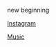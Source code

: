new beginning

[Instagram](https://www.instagram.com/meromyosin/)

[Music](https://music.youtube.com/channel/UCm3j63uK8LV3R7O0nvPiGNA)

